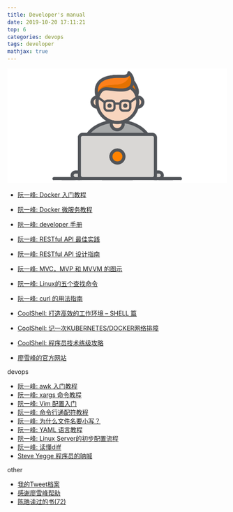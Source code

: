 ```yaml
---
title: Developer's manual
date: 2019-10-20 17:11:21
top: 6
categories: devops
tags: developer   
mathjax: true
---
```


<img src="/images/devops/developer-3.png" width="550" alt="Developer's manual" />

<!-- more -->

- [阮一峰: Docker 入门教程][u1]
- [阮一峰: Docker 微服务教程][u2]
- [阮一峰: developer 手册][u3]
- [阮一峰: RESTful API 最佳实践][u4]
- [阮一峰: RESTful API 设计指南][u6]
- [阮一峰: MVC，MVP 和 MVVM 的图示][u5]
- [阮一峰: Linux的五个查找命令][u7]
- [阮一峰: curl 的用法指南][u8]

- [CoolShell: 打造高效的工作环境 – SHELL 篇][u9]
- [CoolShell: 记一次KUBERNETES/DOCKER网络排障][u10]
- [CoolShell: 程序员技术练级攻略][u11]
- [廖雪峰的官方网站][u12]

[u12]: https://www.liaoxuefeng.com/

[u1]: http://www.ruanyifeng.com/blog/2018/02/docker-tutorial.html
[u2]: http://www.ruanyifeng.com/blog/2018/02/docker-wordpress-tutorial.html
[u3]: http://www.ruanyifeng.com/blog/developer/
[u4]: http://www.ruanyifeng.com/blog/2018/10/restful-api-best-practices.html

[u5]: http://www.ruanyifeng.com/blog/2015/02/mvcmvp_mvvm.html
[u6]: http://www.ruanyifeng.com/blog/2014/05/restful_api.html

[u7]: http://www.ruanyifeng.com/blog/2009/10/5_ways_to_search_for_files_using_the_terminal.html
[u8]: http://www.ruanyifeng.com/blog/2019/09/curl-reference.html

[u9]: https://coolshell.cn/articles/19219.html
[u10]: https://coolshell.cn/articles/18654.html
[u11]: https://coolshell.cn/articles/4990.html

devops

- [阮一峰: awk 入门教程][d1]
- [阮一峰: xargs 命令教程][d2]
- [阮一峰: Vim 配置入门][d3]
- [阮一峰: 命令行通配符教程][d4]
- [阮一峰: 为什么文件名要小写？][d5]
- [阮一峰: YAML 语言教程][d6]
- [阮一峰: Linux Server的初步配置流程][d8]
- [阮一峰: 读懂diff][d9]
- [Steve Yegge 程序员的呐喊][d7]

[d1]: http://www.ruanyifeng.com/blog/2018/11/awk.html
[d2]: http://www.ruanyifeng.com/blog/2019/08/xargs-tutorial.html
[d3]: http://www.ruanyifeng.com/blog/2018/09/vimrc.html
[d4]: http://www.ruanyifeng.com/blog/2018/09/bash-wildcards.html
[d5]: http://www.ruanyifeng.com/blog/2017/02/filename-should-be-lowercase.html
[d6]: http://www.ruanyifeng.com/blog/2016/07/yaml.html
[d7]: https://www.epubit.com/bookDetails?id=N847
[d8]: http://www.ruanyifeng.com/blog/2014/03/server_setup.html
[d9]: http://www.ruanyifeng.com/blog/2012/08/how_to_read_diff.html'

other

- [我的Tweet档案][o1]
- [感谢廖雪峰帮助][o3]
- [陈皓读过的书(72)][o2]

[o1]: http://www.ruanyifeng.com/blog/2010/05/my_wp_tweet_archive.html
[o2]: https://book.douban.com/people/haoel/collect?start=0&sort=time&rating=all&filter=all&mode=grid
[o3]: https://www.liaoxuefeng.com/
